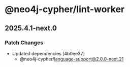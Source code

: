 # @neo4j-cypher/lint-worker

## 2025.4.1-next.0

### Patch Changes

- Updated dependencies [4b0ee37]
  - @neo4j-cypher/language-support@2.0.0-next.21
